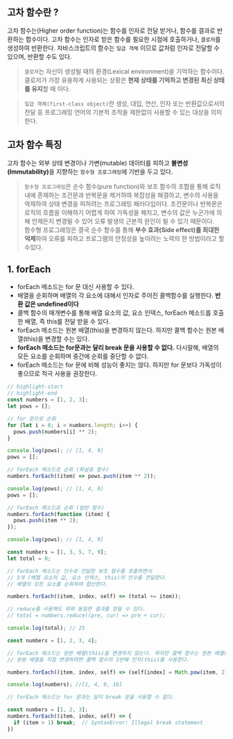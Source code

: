## 고차 함수란 ?

고차 함수는(Higher order function)는 함수를 인자로 전달 받거나, 함수를 결과로 반환하는 함수이다. 고차 함수는 인자로 받은 함수를 필요한 시점에 호출하거나, `클로저`를 생성하여 반환한다. 자바스크립트의 함수는 `일급 객체` 이므로 값처럼 인자로 전달할 수 있으며, 반환할 수도 있다.

> `클로저`는 자신이 생성될 때의 환경(Lexical environment)을 기억하는 함수이다. 클로저가 가장 유용하게 사용되는 상황은 <b>현재 상태를 기억하고 변경된 최신 상태를 유지</b>할 때 이다.

> `일급 객체(first-class object)`란 생성, 대입, 연산, 인자 또는 반환값으로서의 전달 등 프로그래밍 언어의 기본적 조작을 제한없이 사용할 수 있는 대상을 의미한다.

## 고차 함수 특징

고차 함수는 외부 상태 변경이나 가변(mutable) 데이터를 피하고 <b>불변성(Immutability)</b>을 지향하는 `함수형 프로그래밍`에 기반을 두고 있다.

> `함수형 프로그래밍`은 순수 함수(pure function)와 보조 함수의 조합을 통해 로직 내에 존재하는 조건문과 반복문을 제거하여 복잡성을 해결하고, 변수의 사용을 억제하여 상태 변경을 피하려는 프로그래밍 패러다임이다. 조건문이나 반복문은 로직의 흐름을 이해하기 어렵게 하여 가독성을 해치고, 변수의 값은 누군가에 의해 언제든지 변경될 수 있어 오류 발생의 근본적 원인이 될 수 있기 때문이다.  
> 함수형 프로그래밍은 결국 순수 함수를 통해 <b>부수 효과(Side effect)를 최대한 억제</b>하여 오류를 피하고 프로그램의 안정성을 높이려는 노력의 한 방법이라고 할 수있다.

## 1. forEach

- forEach 메소드는 for 문 대신 사용할 수 있다.
- 배열을 순회하며 배열의 각 요소에 대해서 인자로 주어진 콜백함수를 실행한다. <b>반환 값은 undefined이다</b>
- 콜백 함수의 매개변수를 통해 배열 요소의 값, 요소 인덱스, forEach 메소드를 호출한 배열, 즉 this를 전달 받을 수 있다.
- forEach 메소드는 원본 배열(this)을 변경하지 않는다. 하지만 콜백 함수는 원본 배열(this)을 변경할 수는 있다.
- <b>forEach 메소드는 for문과는 달리 break 문을 사용할 수 없다.</b> 다시말해, 배열의 모든 요소를 순회하며 중간에 순회를 중단할 수 없다.
- forEach 메소드는 for 문에 비해 성능이 좋지는 않다. 하지만 for 문보다 가독성이 좋으므로 적극 사용을 권장한다.

```javascript
// highlight-start
// highlight-end
const numbers = [1, 2, 3];
let pows = [];

// for 문으로 순회
for (let i = 0; i < numbers.length; i++) {
  pows.push(numbers[i] ** 2);
}

console.log(pows); // [1, 4, 9]
pows = [];

// forEach 메소드로 순회 (화살표 함수)
numbers.forEach((item) => pows.push(item ** 2));

console.log(pows); // [1, 4, 9]
pows = [];

// forEach 메소드로 순회 (일반 함수)
numbers.forEach(function (item) {
  pows.push(item ** 2);
});

console.log(pows); // [1, 4, 9]
```

```javascript
const numbers = [1, 3, 5, 7, 9];
let total = 0;

// forEach 메소드는 인수로 전달한 보조 함수를 호출하면서
// 3개 (배열 요소의 값, 요소 인덱스, this)의 인수를 전달한다.
// 배열의 모든 요소를 순회하며 합산한다.

numbers.forEach((item, index, self) => (total += item));

// reduce를 사용해도 위와 동일한 결과를 얻을 수 있다.
// total = numbers.reduce((pre, cur) => pre + cur);

console.log(total); // 25
```

```javascript
const numbers = [1, 2, 3, 4];

// forEach 메소드는 원본 배열(this)을 변경하지 않는다. 하지만 콜백 함수는 원본 배열(this)을 변경할 수는 있다.
// 원본 배열을 직접 변경하려면 콜백 함수의 3번째 인자(this)를 사용한다.

numbers.forEach((item, index, self) => (self[index] = Math.pow(item, 2)));

console.log(numbers); //[1, 4, 9, 16]
```

```javascript
// forEach 메소드는 for 문과는 달리 break 문을 사용할 수 없다.

const numbers = [1, 2, 3];
numbers.forEach((item, index, self) => {
  if (item > 1) break;  // SyntaxError: Illegal break statement
})
```
